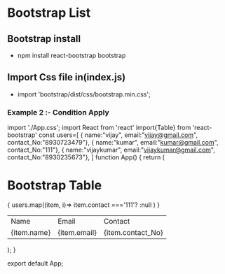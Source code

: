# Bootstrap List
## Bootstrap install
- npm install react-bootstrap bootstrap

## Import Css file in(index.js)
- import 'bootstrap/dist/css/bootstrap.min.css';


### Example 2 :- Condition Apply
import './App.css';
import React from 'react'
import{Table} from 'react-bootstrap'
const users=[
  { name:"vijay", email:"vijay@gmail.com", contact_No:"8930723479"},
  { name:"kumar", email:"kumar@gmail.com", contact_No:"111"},
  { name:"vijaykumar", email:"vijaykumar@gmail.com", contact_No:"8930235673"},
]
function App() {
  return (
    <div className="App">
      <h1>Bootstrap Table</h1>
      <Table striped variant='dark'>
        <tbody>
      <tr>
        <td>Name</td>
        <td>Email</td>
        <td>Contact</td>
      </tr>
      {
        users.map((item, i)=>
        item.contact ==='111'?
        <tr key={i}>
          <td>{item.name}</td>
          <td>{item.email}</td>
          <td>{item.contact_No}</td>
        </tr>:null
        )
      }
      </tbody>
      </Table>
    </div>
  );
}

export default App;
